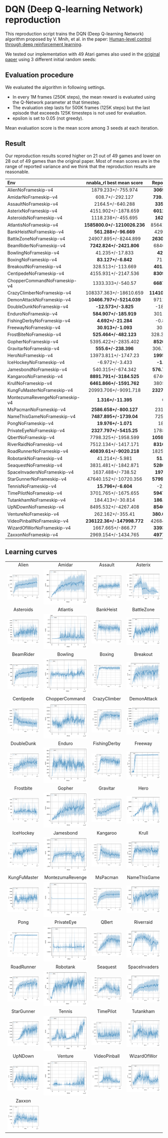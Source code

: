 # DQN (Deep Q-learning Network) reproduction

This reproduction script trains the DQN (Deep Q-learning Network) algorithm proposed by V. Mnih, et al. in the paper: [Human-level control through deep reinforcement learning](https://www.nature.com/articles/nature14236).

We tested our implementation with 49 Atari games also used in the [original paper](https://www.nature.com/articles/nature14236) using 3 different initial random seeds:

## Evaluation procedure

We evaluated the algorithm in following settings.

* In every 1M frames (250K steps), the mean reward is evaluated using the Q-Network parameter at that timestep. 
* The evaluation step lasts for 500K frames (125K steps) but the last episode that exceeeds 125K timesteps is not used for evaluation.
* epsilon is set to 0.05 (not greedy).

Mean evaluation score is the mean score among 3 seeds at each iteration.

## Result

Our reproduction results scored higher on 21 out of 49 games and lower on 28 out of 49 games than the original paper.
Most of mean scores are in the range of reported variance and we think that the reproduction results are reasonable.

|Env|nnabla_rl best mean score|Reported score|
|:---|:---:|:---:|
|AlienNoFrameskip-v4|1879.233+/-755.974|**3069+/-1093**|
|AmidarNoFrameskip-v4|608.7+/-292.127|**739.5+/-3024**|
|AssaultNoFrameskip-v4|2164.5+/-640.288|**3359+/-775**|
|AsterixNoFrameskip-v4|4151.902+/-1878.659|**6012+/-1744**|
|AsteroidsNoFrameskip-v4|1118.238+/-455.695|**1629+/-542**|
|AtlantisNoFrameskip-v4|**1585800.0+/-1210026.236**|85641+/-17600|
|BankHeistNoFrameskip-v4|**561.288+/-96.669**|429.7+/-650|
|BattleZoneNoFrameskip-v4|24907.895+/-8244.899|**26300+/-7725**|
|BeamRiderNoFrameskip-v4|**7242.824+/-2421.806**|6846+/-1619|
|BowlingNoFrameskip-v4|41.235+/-17.833|**42.4+/-88**|
|BoxingNoFrameskip-v4|**83.127+/-6.842**|71.8+/-8.4|
|BreakoutNoFrameskip-v4|328.513+/-113.669|**401.2+/-26.9**|
|CentipedeNoFrameskip-v4|4155.931+/-2147.536|**8309+/-5237**|
|ChopperCommandNoFrameskip-v4|1333.333+/-540.57|**6687+/-2916**|
|CrazyClimberNoFrameskip-v4|108337.363+/-18610.659|**114103+/-22797**|
|DemonAttackNoFrameskip-v4|**10466.797+/-5214.039**|9711+/-2406|
|DoubleDunkNoFrameskip-v4|**-12.573+/-3.825**|-18.1+/-2.6|
|EnduroNoFrameskip-v4|**584.907+/-185.919**|301.8+/-24.6|
|FishingDerbyNoFrameskip-v4|**4.692+/-21.284**|-0.8+/-19.0|
|FreewayNoFrameskip-v4|**30.913+/-1.093**|30.3+/-0.7|
|FrostBiteNoFrameskip-v4|**525.464+/-482.123**|328.3+/-250E.5|
|GopherNoFrameskip-v4|5395.422+/-2835.402|**8520+/-3279**|
|GravitarNoFrameskip-v4|**555.6+/-238.396**|306.7+/-223.9|
|HeroNoFrameskip-v4|13973.811+/-1747.23|**19950+/-158**|
|IceHockeyNoFrameskip-v4|-6.972+/-3.433|**-1.6+/-2.5**|
|JamesbondNoFrameskip-v4|540.315+/-674.342|**576.7+/-175.5**|
|KangarooNoFrameskip-v4|**8891.791+/-3184.525**|6740+/-2959|
|KrullNoFrameskip-v4|**6461.866+/-1591.762**|3805+/-1033|
|KungFuMasterNoFrameskip-v4|20993.706+/-9091.718|**23270+/-5955**|
|MontezumaRevengeNoFrameskip-v4|**1.316+/-11.395**|0+/-0|
|MsPacmanNoFrameskip-v4|**2586.658+/-800.127**|2311+/-525|
|NameThisGameNoFrameskip-v4|**7487.895+/-1739.04**|7257+/-547|
|PongNoFrameskip-v4|**19.976+/-1.071**|18.9+/1.3|
|PrivateEyeNoFrameskip-v4|**2327.797+/-5415.25**|1788+/-5473|
|QbertNoFrameskip-v4|7798.325+/-1958.599|**10596+/-3294**|
|RiverRaidNoFrameskip-v4|7512.134+/-1417.171|**8316+/-1049**|
|RoadRunnerNoFrameskip-v4|**40839.61+/-9020.218**|18257+/-4268|
|RobotankNoFrameskip-v4|41.214+/-5.981|**51.6+/-4.7**|
|SeaquestNoFrameskip-v4|3831.481+/-1842.871|**5286+/-1310**|
|SpaceInvadersNoFrameskip-v4|1637.488+/-738.52|**1976+/-893**|
|StarGunnerNoFrameskip-v4|47640.152+/-10720.356|**57997+/-3152**|
|TennisNoFrameskip-v4|**15.796+/-6.604**|-2.5+/-1.9|
|TimePilotNoFrameskip-v4|3701.765+/-1675.655|**5947+/-1600**|
|TutankhamNoFrameskip-v4|184.413+/-30.814|**186.7+/-41.9**|
|UpNDownNoFrameskip-v4|8495.532+/-4267.408|**8546+/-3162**|
|VentureNoFrameskip-v4|262.162+/-355.41|**380.0+/-238.6**|
|VideoPinballNoFrameskip-v4|**236122.36+/-147998.772**|42684+/-16287|
|WizardOfWorNoFrameskip-v4|1667.665+/-866.77|**3393+/-2019**|
|ZaxxonNoFrameskip-v4|2969.154+/-1434.765|**4977+/-1235**|

## Learning curves

|||||
|:---:|:---:|:---:|:---:|
|Alien|Amidar|Assault|Asterix|
|![Alien Result](./reproduction_results/AlienNoFrameskip-v4_results/result.png)|![Amidar Result](./reproduction_results/AmidarNoFrameskip-v4_results/result.png)|![Assault Result](./reproduction_results/AssaultNoFrameskip-v4_results/result.png)|![Asterix Result](./reproduction_results/AsterixNoFrameskip-v4_results/result.png)|
|Asteroids|Atlantis|BankHeist|BattleZone|
|![Asteroids Result](./reproduction_results/AsteroidsNoFrameskip-v4_results/result.png)|![Atlantis Result](./reproduction_results/AtlantisNoFrameskip-v4_results/result.png)|![BankHeist Result](./reproduction_results/BankHeistNoFrameskip-v4_results/result.png)|![BattleZone Result](./reproduction_results/BattleZoneNoFrameskip-v4_results/result.png)|
|BeamRider|Bowling|Boxing|Breakout|
|![BeamRider Result](./reproduction_results/BeamRiderNoFrameskip-v4_results/result.png)|![Bowling Result](./reproduction_results/BowlingNoFrameskip-v4_results/result.png)|![Boxing Result](./reproduction_results/BoxingNoFrameskip-v4_results/result.png)|![Breakout Result](./reproduction_results/BreakoutNoFrameskip-v4_results/result.png)|
|Centipede|ChopperCommand|CrazyClimber|DemonAttack|
|![Centipede Result](./reproduction_results/CentipedeNoFrameskip-v4_results/result.png)|![ChopperCommand Result](./reproduction_results/ChopperCommandNoFrameskip-v4_results/result.png)|![CrazyClimber Result](./reproduction_results/CrazyClimberNoFrameskip-v4_results/result.png)|![DemonAttack Result](./reproduction_results/DemonAttackNoFrameskip-v4_results/result.png)|
|DoubleDunk|Enduro|FishingDerby|Freeway|
|![DoubleDunk Result](./reproduction_results/DoubleDunkNoFrameskip-v4_results/result.png)|![Enduro Result](./reproduction_results/EnduroNoFrameskip-v4_results/result.png)|![FishingDerby Result](./reproduction_results/FishingDerbyNoFrameskip-v4_results/result.png)|![Freeway Result](./reproduction_results/FreewayNoFrameskip-v4_results/result.png)|
|Frostbite|Gopher|Gravitar|Hero|
|![Frostbite Result](./reproduction_results/FrostbiteNoFrameskip-v4_results/result.png)|![Gopher Result](./reproduction_results/GopherNoFrameskip-v4_results/result.png)|![Gravitar Result](./reproduction_results/GravitarNoFrameskip-v4_results/result.png)|![Hero Result](./reproduction_results/HeroNoFrameskip-v4_results/result.png)|
|IceHockey|Jamesbond|Kangaroo|Krull|
|![IceHockey Result](./reproduction_results/IceHockeyNoFrameskip-v4_results/result.png)|![Jamesbond Result](./reproduction_results/JamesbondNoFrameskip-v4_results/result.png)|![Kangaroo Result](./reproduction_results/KangarooNoFrameskip-v4_results/result.png)|![Krull Result](./reproduction_results/KrullNoFrameskip-v4_results/result.png)|
|KungFuMaster|MontezumaRevenge|MsPacman|NameThisGame|
|![KungFuMaster Result](./reproduction_results/KungFuMasterNoFrameskip-v4_results/result.png)|![MontezumaRevenge Result](./reproduction_results/MontezumaRevengeNoFrameskip-v4_results/result.png)|![MsPacman Result](./reproduction_results/MsPacmanNoFrameskip-v4_results/result.png)|![NameThisGame Result](./reproduction_results/NameThisGameNoFrameskip-v4_results/result.png)|
|Pong|PrivateEye|QBert|Riverraid|
|![Pong Result](./reproduction_results/PongNoFrameskip-v4_results/result.png)|![PrivateEye Result](./reproduction_results/PrivateEyeNoFrameskip-v4_results/result.png)|![Qbert Result](./reproduction_results/QbertNoFrameskip-v4_results/result.png)|![Riverraid Result](./reproduction_results/RiverraidNoFrameskip-v4_results/result.png)|
|RoadRunner|Robotank|Seaquest|SpaceInvaders|
|![RoadRunner Result](./reproduction_results/RoadRunnerNoFrameskip-v4_results/result.png)|![Robotank Result](./reproduction_results/RobotankNoFrameskip-v4_results/result.png)|![Seaquest Result](./reproduction_results/SeaquestNoFrameskip-v4_results/result.png)|![SpaceInvaders Result](./reproduction_results/SpaceInvadersNoFrameskip-v4_results/result.png)|
|StarGunner|Tennis|TimePilot|Tutankham|
|![StarGunner Result](./reproduction_results/StarGunnerNoFrameskip-v4_results/result.png)|![Tennis Result](./reproduction_results/TennisNoFrameskip-v4_results/result.png)|![TimePilot Result](./reproduction_results/TimePilotNoFrameskip-v4_results/result.png)|![Tutankham Result](./reproduction_results/TutankhamNoFrameskip-v4_results/result.png)|
|UpNDown|Venture|VideoPinball|WizardOfWor|
|![UpNDown Result](./reproduction_results/UpNDownNoFrameskip-v4_results/result.png)|![Venture Result](./reproduction_results/VentureNoFrameskip-v4_results/result.png)|![VideoPinball Result](./reproduction_results/VideoPinballNoFrameskip-v4_results/result.png)|![WizardOfWor Result](./reproduction_results/WizardOfWorNoFrameskip-v4_results/result.png)|
|Zaxxon||||
|![Zaxxon Result](./reproduction_results/ZaxxonNoFrameskip-v4_results/result.png)||||
